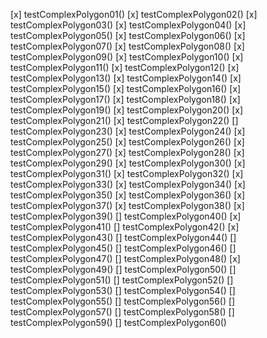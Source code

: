 [x] testComplexPolygon01()
[x] testComplexPolygon02()
[x] testComplexPolygon03()
[x] testComplexPolygon04()
[x] testComplexPolygon05()
[x] testComplexPolygon06()
[x] testComplexPolygon07()
[x] testComplexPolygon08()
[x] testComplexPolygon09()
[x] testComplexPolygon10()
[x] testComplexPolygon11()
[x] testComplexPolygon12()
[x] testComplexPolygon13()
[x] testComplexPolygon14()
[x] testComplexPolygon15()
[x] testComplexPolygon16()
[x] testComplexPolygon17()
[x] testComplexPolygon18()
[x] testComplexPolygon19()
[x] testComplexPolygon20()
[x] testComplexPolygon21()
[x] testComplexPolygon22()
[] testComplexPolygon23()
[x] testComplexPolygon24()
[x] testComplexPolygon25()
[x] testComplexPolygon26()
[x] testComplexPolygon27()
[x] testComplexPolygon28()
[x] testComplexPolygon29()
[x] testComplexPolygon30()
[x] testComplexPolygon31()
[x] testComplexPolygon32()
[x] testComplexPolygon33()
[x] testComplexPolygon34()
[x] testComplexPolygon35()
[x] testComplexPolygon36()
[x] testComplexPolygon37()
[x] testComplexPolygon38()
[x] testComplexPolygon39()
[] testComplexPolygon40()
[x] testComplexPolygon41()
[] testComplexPolygon42()
[x] testComplexPolygon43()
[] testComplexPolygon44()
[] testComplexPolygon45()
[] testComplexPolygon46()
[] testComplexPolygon47()
[] testComplexPolygon48()
[x] testComplexPolygon49()
[] testComplexPolygon50()
[] testComplexPolygon51()
[] testComplexPolygon52()
[] testComplexPolygon53()
[] testComplexPolygon54()
[] testComplexPolygon55()
[] testComplexPolygon56()
[] testComplexPolygon57()
[] testComplexPolygon58()
[] testComplexPolygon59()
[] testComplexPolygon60()
